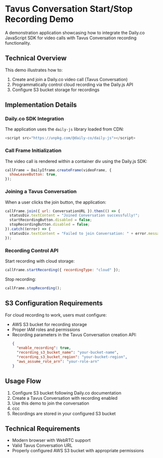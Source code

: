 # Tavus Conversation Start/Stop Recording Demo

A demonstration application showcasing how to integrate the Daily.co JavaScript SDK for video calls with Tavus Conversation recording functionality.

## Technical Overview

This demo illustrates how to:
1. Create and join a Daily.co video call (Tavus Conversation)
2. Programmatically control cloud recording via the Daily.js API
3. Configure S3 bucket storage for recordings

## Implementation Details

### Daily.co SDK Integration

The application uses the `daily-js` library loaded from CDN:

```js
<script src="https://unpkg.com/@daily-co/daily-js"></script>
```

### Call Frame Initialization

The video call is rendered within a container div using the Daily.js SDK:

```js
callFrame = DailyIframe.createFrame(videoFrame, {
  showLeaveButton: true,
});
```

### Joining a Tavus Conversation

When a user clicks the join button, the application:

```js
callFrame.join({ url: ConversationURL }).then(() => {
  statusDiv.textContent = "Joined Conversation successfully!";
  startRecordingButton.disabled = false;
  stopRecordingButton.disabled = false;
}).catch((error) => {
  statusDiv.textContent = "Failed to join Conversation: " + error.message;
});
```

### Recording Control API

Start recording with cloud storage:

```js
callFrame.startRecording({ recordingType: "cloud" });
```

Stop recording:

```js
callFrame.stopRecording();
```

## S3 Configuration Requirements

For cloud recording to work, users must configure:
- AWS S3 bucket for recording storage
- Proper IAM roles and permissions
- Recording parameters in the Tavus Conversation creation API:
  ```json
  {
    "enable_recording": true,
    "recording_s3_bucket_name": "your-bucket-name",
    "recording_s3_bucket_region": "your-bucket-region",
    "aws_assume_role_arn": "your-role-arn"
  }                                                                                                                                                                                                                                                                                                                                                                                                                                                                                        
  ```

## Usage Flow

1. Configure S3 bucket following Daily.co documentation
2. Create a Tavus Conversation with recording enabled
3. Use this demo to join the conversation
4. ccc 
5. Recordings are stored in your configured S3 bucket

## Technical Requirements

- Modern browser with WebRTC support
- Valid Tavus Conversation URL
- Properly configured AWS S3 bucket with appropriate permissions
